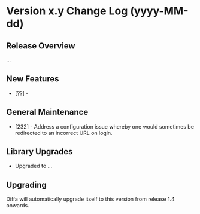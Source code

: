 # Version x.y Change Log (yyyy-MM-dd)

## Release Overview

...

## New Features

* [??] -

## General Maintenance

* [232] - Address a configuration issue whereby one would sometimes be redirected to an incorrect URL on login.

## Library Upgrades

* Upgraded to ...

## Upgrading

Diffa will automatically upgrade itself to this version from release 1.4 onwards.